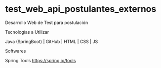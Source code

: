 # test_web_api_postulantes_externos
Desarrollo Web de Test para postulación


Tecnologías a Utilizar

Java (SpringBoot) | GitHub | HTML | CSS | JS

Softwares

Spring Tools https://spring.io/tools

